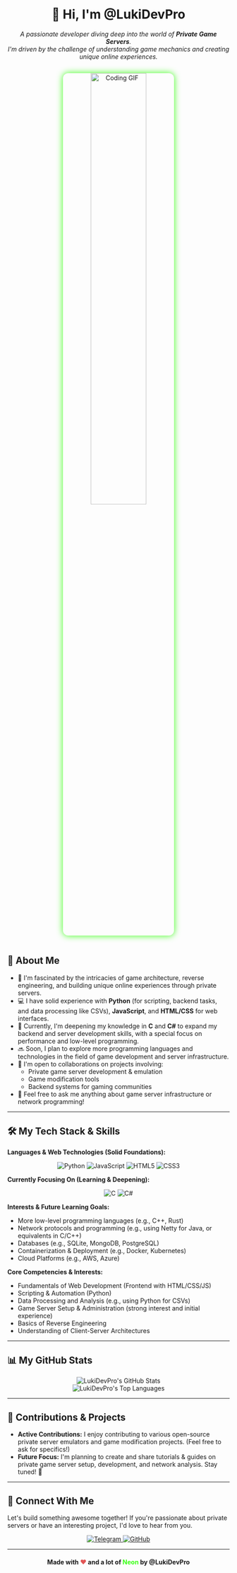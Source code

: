 <div align="center">
  <h1>👋 Hi, I'm @LukiDevPro</h1>
  <p>
    <em>A passionate developer diving deep into the world of <strong>Private Game Servers</strong>.<br />
    I'm driven by the challenge of understanding game mechanics and creating unique online experiences.</em>
  </p>
  <img src="https://media.giphy.com/media/xTiTnqUxyWbsAXq7Ju/giphy.gif" alt="Coding GIF" style="width: 50%; max-width: 400px; border-radius: 12px; box-shadow: 0 0 15px #39ff14; margin-top: 15px; margin-bottom: 15px;" />
</div>

## 🚀 About Me

*   👀 I'm fascinated by the intricacies of game architecture, reverse engineering, and building unique online experiences through private servers.
*   💻 I have solid experience with **Python** (for scripting, backend tasks, and data processing like CSVs), **JavaScript**, and **HTML/CSS** for web interfaces.
*   🌱 Currently, I'm deepening my knowledge in **C** and **C#** to expand my backend and server development skills, with a special focus on performance and low-level programming.
*   🔜 Soon, I plan to explore more programming languages and technologies in the field of game development and server infrastructure.
*   💞️ I'm open to collaborations on projects involving:
    *   Private game server development & emulation
    *   Game modification tools
    *   Backend systems for gaming communities
*   💬 Feel free to ask me anything about game server infrastructure or network programming!

---

## 🛠️ My Tech Stack & Skills

**Languages & Web Technologies (Solid Foundations):**
<p align="center">
  <img src="https://img.shields.io/badge/Python-3776AB?style=for-the-badge&logo=python&logoColor=white" alt="Python"/>
  <img src="https://img.shields.io/badge/JavaScript-F7DF1E?style=for-the-badge&logo=javascript&logoColor=black" alt="JavaScript"/>
  <img src="https://img.shields.io/badge/HTML5-E34F26?style=for-the-badge&logo=html5&logoColor=white" alt="HTML5"/>
  <img src="https://img.shields.io/badge/CSS3-1572B6?style=for-the-badge&logo=css3&logoColor=white" alt="CSS3"/>
</p>

**Currently Focusing On (Learning & Deepening):**
<p align="center">
  <img src="https://img.shields.io/badge/C-A8B9CC?style=for-the-badge&logo=c&logoColor=black" alt="C"/>
  <img src="https://img.shields.io/badge/C%23-239120?style=for-the-badge&logo=c-sharp&logoColor=white" alt="C#"/>
</p>

**Interests & Future Learning Goals:**
*   More low-level programming languages (e.g., C++, Rust)
*   Network protocols and programming (e.g., using Netty for Java, or equivalents in C/C++)
*   Databases (e.g., SQLite, MongoDB, PostgreSQL)
*   Containerization & Deployment (e.g., Docker, Kubernetes)
*   Cloud Platforms (e.g., AWS, Azure)

**Core Competencies & Interests:**
*   Fundamentals of Web Development (Frontend with HTML/CSS/JS)
*   Scripting & Automation (Python)
*   Data Processing and Analysis (e.g., using Python for CSVs)
*   Game Server Setup & Administration (strong interest and initial experience)
*   Basics of Reverse Engineering
*   Understanding of Client-Server Architectures

---

## 📊 My GitHub Stats

<p align="center">
  <img src="https://github-readme-stats.vercel.app/api?username=LukiDevPro&show_icons=true&theme=radical&hide_border=true&rank_icon=github" alt="LukiDevPro's GitHub Stats"/>
  <br/>
  <img src="https://github-readme-stats.vercel.app/api/top-langs/?username=LukiDevPro&layout=compact&langs_count=10&theme=radical&hide_border=true" alt="LukiDevPro's Top Languages"/>
</p>

---

## 🌟 Contributions & Projects

*   **Active Contributions:** I enjoy contributing to various open-source private server emulators and game modification projects. (Feel free to ask for specifics!)
*   **Future Focus:** I'm planning to create and share tutorials & guides on private game server setup, development, and network analysis. Stay tuned! 🚀

---

## 🔗 Connect With Me

Let's build something awesome together! If you're passionate about private servers or have an interesting project, I'd love to hear from you.

<p align="center">
  <a href="https://web.telegram.org/k/#@LukiDevPro" target="_blank">
    <img src="https://img.shields.io/badge/Telegram-%40LukiDevPro-2CA5E0?style=for-the-badge&logo=telegram&logoColor=white" alt="Telegram"/>
  </a>
  <a href="https://github.com/LukiDevPro" target="_blank">
    <img src="https://img.shields.io/badge/GitHub-LukiDevPro-181717?style=for-the-badge&logo=github&logoColor=white" alt="GitHub"/>
  </a>
</p>

---

<div align="center" style="margin-top: 20px;">
  <p style="font-weight: bold;">
    Made with <span style="color: #e25555;">♥</span> and a lot of <span style="color: #39ff14;">Neon</span> by @LukiDevPro
  </p>
</div>
